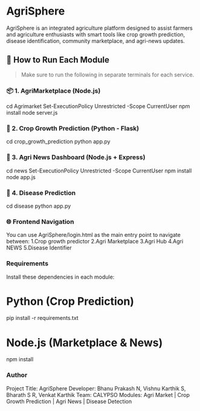 # AgriSphere
AgriSphere is an integrated agriculture platform designed to assist farmers and agriculture enthusiasts with smart tools like crop growth prediction, disease identification, community marketplace, and agri-news updates.

## 🚀 How to Run Each Module

> Make sure to run the following in separate terminals for each service.

### 📦 1. AgriMarketplace (Node.js)

cd Agrimarket
Set-ExecutionPolicy Unrestricted -Scope CurrentUser
npm install
node server.js

### 🌱 2. Crop Growth Prediction (Python - Flask)

cd crop_growth_prediction
python app.py


### 📰 3. Agri News Dashboard (Node.js + Express)

cd news
Set-ExecutionPolicy Unrestricted -Scope CurrentUser
npm install
node app.js


### 🧪 4. Disease Prediction

cd disease
python app.py


### 🌐 Frontend Navigation

You can use AgriSphere/login.html as the main entry point to navigate between:
1.Crop growth predictor
2.Agri Marketplace
3.Agri Hub
4.Agri NEWS
5.Disease Identifier

### Requirements

Install these dependencies in each module:
# Python (Crop Prediction)
pip install -r requirements.txt

# Node.js (Marketplace & News)
npm install

### Author
Project Title: AgriSphere
Developer: Bhanu Prakash N, Vishnu Karthik S, Bharath S R, Venkat Karthik
Team: CALYPSO
Modules: Agri Market | Crop Growth Prediction | Agri News | Disease Detection

